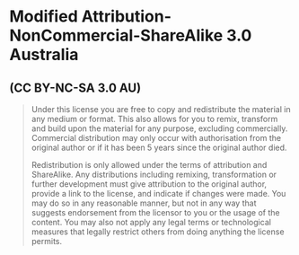 
# Modified Attribution-NonCommercial-ShareAlike 3.0 Australia

## (CC BY-NC-SA 3.0 AU)

> Under this license you are free to copy and redistribute the material in any medium or format. This also allows for you to remix, transform and build upon the material for any purpose, excluding commercially. Commercial distribution may only occur with authorisation from the original author or if it has been 5 years since the original author died.
>
> Redistribution is only allowed under the terms of attribution and ShareAlike. Any distributions including remixing, transformation or further development must give attribution to the original author, provide a link to the license, and indicate if changes were made. You may do so in any reasonable manner, but not in any way that suggests endorsement from the licensor to you or the usage of the content. You may also not apply any legal terms or technological measures that legally restrict others from doing anything the license permits.
